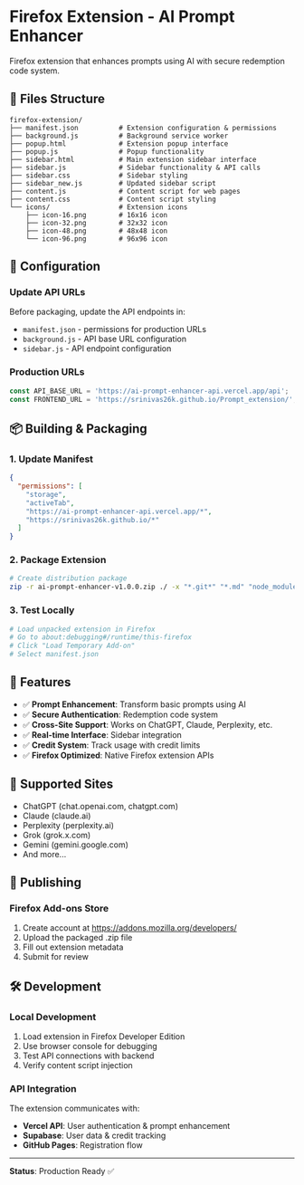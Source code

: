 # Firefox Extension - AI Prompt Enhancer

Firefox extension that enhances prompts using AI with secure redemption code system.

## 📁 Files Structure

```
firefox-extension/
├── manifest.json          # Extension configuration & permissions
├── background.js          # Background service worker
├── popup.html             # Extension popup interface
├── popup.js               # Popup functionality
├── sidebar.html           # Main extension sidebar interface
├── sidebar.js             # Sidebar functionality & API calls
├── sidebar.css            # Sidebar styling
├── sidebar_new.js         # Updated sidebar script
├── content.js             # Content script for web pages
├── content.css            # Content script styling
└── icons/                 # Extension icons
    ├── icon-16.png        # 16x16 icon
    ├── icon-32.png        # 32x32 icon
    ├── icon-48.png        # 48x48 icon
    └── icon-96.png        # 96x96 icon
```

## 🔧 Configuration

### Update API URLs
Before packaging, update the API endpoints in:
- `manifest.json` - permissions for production URLs
- `background.js` - API base URL configuration
- `sidebar.js` - API endpoint configuration

### Production URLs
```javascript
const API_BASE_URL = 'https://ai-prompt-enhancer-api.vercel.app/api';
const FRONTEND_URL = 'https://srinivas26k.github.io/Prompt_extension/';
```

## 📦 Building & Packaging

### 1. Update Manifest
```json
{
  "permissions": [
    "storage",
    "activeTab",
    "https://ai-prompt-enhancer-api.vercel.app/*",
    "https://srinivas26k.github.io/*"
  ]
}
```

### 2. Package Extension
```bash
# Create distribution package
zip -r ai-prompt-enhancer-v1.0.0.zip ./ -x "*.git*" "*.md" "node_modules/*"
```

### 3. Test Locally
```bash
# Load unpacked extension in Firefox
# Go to about:debugging#/runtime/this-firefox
# Click "Load Temporary Add-on"
# Select manifest.json
```

## 🎯 Features

- ✅ **Prompt Enhancement**: Transform basic prompts using AI
- ✅ **Secure Authentication**: Redemption code system
- ✅ **Cross-Site Support**: Works on ChatGPT, Claude, Perplexity, etc.
- ✅ **Real-time Interface**: Sidebar integration
- ✅ **Credit System**: Track usage with credit limits
- ✅ **Firefox Optimized**: Native Firefox extension APIs

## 🔗 Supported Sites

- ChatGPT (chat.openai.com, chatgpt.com)
- Claude (claude.ai)
- Perplexity (perplexity.ai)
- Grok (grok.x.com)
- Gemini (gemini.google.com)
- And more...

## 🚀 Publishing

### Firefox Add-ons Store
1. Create account at https://addons.mozilla.org/developers/
2. Upload the packaged .zip file
3. Fill out extension metadata
4. Submit for review

## 🛠️ Development

### Local Development
1. Load extension in Firefox Developer Edition
2. Use browser console for debugging
3. Test API connections with backend
4. Verify content script injection

### API Integration
The extension communicates with:
- **Vercel API**: User authentication & prompt enhancement
- **Supabase**: User data & credit tracking
- **GitHub Pages**: Registration flow

---
**Status**: Production Ready ✅
